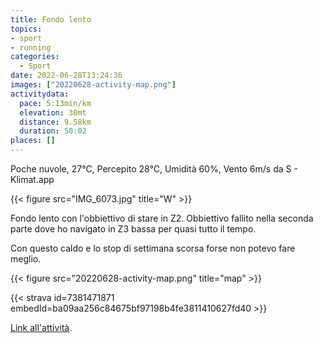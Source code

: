 ```yaml
---
title: Fondo lento
topics:
- sport
- running
categories: 
  - Sport
date: 2022-06-28T13:24:36
images: ["20220628-activity-map.png"]
activitydata:
  pace: 5:13min/km
  elevation: 30mt
  distance: 9.58km
  duration: 50:02
places: []
---
```


Poche nuvole, 27°C, Percepito 28°C, Umidità 60%, Vento 6m/s da S - Klimat.app

{{< figure src="IMG_6073.jpg" title="W" >}}

<!--more-->

Fondo lento con l'obbiettivo di stare in Z2. Obbiettivo fallito nella seconda parte dove ho navigato in Z3 bassa per quasi tutto il tempo.

Con questo caldo e lo stop di settimana scorsa forse non potevo fare meglio.


{{<  figure src="20220628-activity-map.png" title="map" >}}


{{< strava id=7381471871 embedId=ba09aa256c84675bf97198b4fe3811410627fd40 >}}

[Link all'attività](https://strava.com/activities/7381471871).
